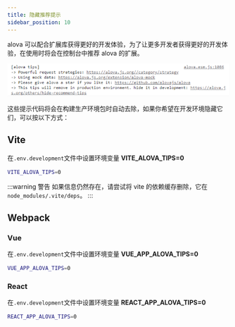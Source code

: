 ```yaml
---
title: 隐藏推荐提示
sidebar_position: 10
---
```


alova 可以配合扩展库获得更好的开发体验，为了让更多开发者获得更好的开发体验，在使用时将会在控制台中推荐 alova 的扩展。

![tips](/img/alova-tips.png)

这些提示代码将会在构建生产环境包时自动去除，如果你希望在开发环境隐藏它们，可以按以下方式：

## Vite

在`.env.development`文件中设置环境变量 **VITE_ALOVA_TIPS=0**

```bash title=.env.development
VITE_ALOVA_TIPS=0
```

:::warning 警告
如果信息仍然存在，请尝试将 vite 的依赖缓存删除，它在`node_modules/.vite/deps`。
:::

## Webpack

### Vue

在`.env.development`文件中设置环境变量 **VUE_APP_ALOVA_TIPS=0**

```bash title=.env.development
VUE_APP_ALOVA_TIPS=0
```

### React

在`.env.development`文件中设置环境变量 **REACT_APP_ALOVA_TIPS=0**

```bash title=.env.development
REACT_APP_ALOVA_TIPS=0
```
